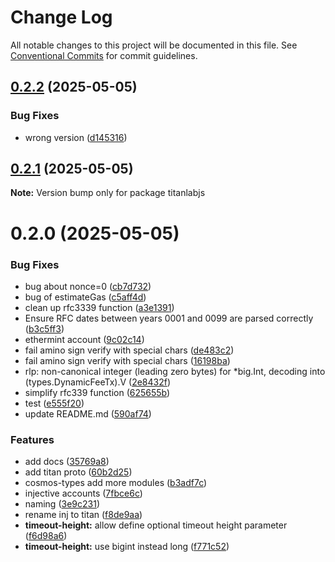# Change Log

All notable changes to this project will be documented in this file.
See [Conventional Commits](https://conventionalcommits.org) for commit guidelines.

## [0.2.2](https://github.com/cyberk-lab/titanlabjs/compare/v0.2.1...v0.2.2) (2025-05-05)

### Bug Fixes

- wrong version ([d145316](https://github.com/cyberk-lab/titanlabjs/commit/d1453161eecf1269a2360ba2cfb7aa102cce95a0))

## [0.2.1](https://github.com/cyberk-lab/titanlabjs/compare/v0.2.0...v0.2.1) (2025-05-05)

**Note:** Version bump only for package titanlabjs

# 0.2.0 (2025-05-05)

### Bug Fixes

- bug about nonce=0 ([cb7d732](https://github.com/cyberk-lab/titanlabjs/commit/cb7d732e9db3f849a7614330270cc3fd7e38ee51))
- bug of estimateGas ([c5aff4d](https://github.com/cyberk-lab/titanlabjs/commit/c5aff4d2156d01bae96b13c7bf461692d29ae402))
- clean up rfc3339 function ([a3e1391](https://github.com/cyberk-lab/titanlabjs/commit/a3e13914c7573aea799dd6636bffdcb1d815726c))
- Ensure RFC dates between years 0001 and 0099 are parsed correctly ([b3c5ff3](https://github.com/cyberk-lab/titanlabjs/commit/b3c5ff3ff842b1ab43712ced8b21912e486b6897))
- ethermint account ([9c02c14](https://github.com/cyberk-lab/titanlabjs/commit/9c02c14ad1dc68cc95de3062d0525bff5c2b1ee1))
- fail amino sign verify with special chars ([de483c2](https://github.com/cyberk-lab/titanlabjs/commit/de483c24c82a04bab90c921f99f2124e3497641d))
- fail amino sign verify with special chars ([16198ba](https://github.com/cyberk-lab/titanlabjs/commit/16198bad4675d8f4323892cbd1c6b35a78dad010))
- rlp: non-canonical integer (leading zero bytes) for \*big.Int, decoding into (types.DynamicFeeTx).V ([2e8432f](https://github.com/cyberk-lab/titanlabjs/commit/2e8432f8a7514d809b4b9da81dfd94def7b7ab46))
- simplify rfc339 function ([625655b](https://github.com/cyberk-lab/titanlabjs/commit/625655b7ef27aba65ef3bfb9bef9f22b5fd4989c))
- test ([e555f20](https://github.com/cyberk-lab/titanlabjs/commit/e555f20a3f27e27fe6a816f32c480dfe2e75bf1e))
- update README.md ([590af74](https://github.com/cyberk-lab/titanlabjs/commit/590af747c4ce15aece06236ab22cc472c0893607))

### Features

- add docs ([35769a8](https://github.com/cyberk-lab/titanlabjs/commit/35769a865d3d4a48c87901e983bbafb4ffd4d7a8))
- add titan proto ([60b2d25](https://github.com/cyberk-lab/titanlabjs/commit/60b2d254cc36a60c1143bf564df7b35f10ba13b9))
- cosmos-types add more modules ([b3adf7c](https://github.com/cyberk-lab/titanlabjs/commit/b3adf7c42171c59555fdd39e7112322abf984cc8))
- injective accounts ([7fbce6c](https://github.com/cyberk-lab/titanlabjs/commit/7fbce6c6474d0462c7c36e43a77961fc1a67c710))
- naming ([3e9c231](https://github.com/cyberk-lab/titanlabjs/commit/3e9c23196f2450d1e4f66bb5fbfda15f49ffa05a))
- rename inj to titan ([f8de9aa](https://github.com/cyberk-lab/titanlabjs/commit/f8de9aafcd72be5e5795eff9ef33e895076cc6dc))
- **timeout-height:** allow define optional timeout height parameter ([f6d98a6](https://github.com/cyberk-lab/titanlabjs/commit/f6d98a6b0d1f7681f5439c6e78eb0b90d4b45af9))
- **timeout-height:** use bigint instead long ([f771c52](https://github.com/cyberk-lab/titanlabjs/commit/f771c52c0a0ffed87255114630408224314670e1))
